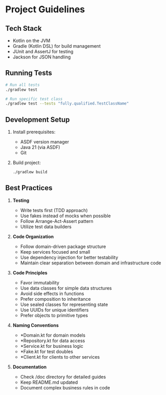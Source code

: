 # Project Guidelines

## Tech Stack
- Kotlin on the JVM
- Gradle (Kotlin DSL) for build management
- JUnit and AssertJ for testing
- Jackson for JSON handling

## Running Tests
```bash
# Run all tests
./gradlew test

# Run specific test class
./gradlew test --tests "fully.qualified.TestClassName"
```

## Development Setup
1. Install prerequisites:
   - ASDF version manager
   - Java 21 (via ASDF)
   - Git

2. Build project:
   ```bash
   ./gradlew build
   ```

## Best Practices
1. **Testing**
   - Write tests first (TDD approach)
   - Use fakes instead of mocks when possible
   - Follow Arrange-Act-Assert pattern
   - Utilize test data builders

2. **Code Organization**
   - Follow domain-driven package structure
   - Keep services focused and small
   - Use dependency injection for better testability
   - Maintain clear separation between domain and infrastructure code

3. **Code Principles**
   - Favor immutability
   - Use data classes for simple data structures
   - Avoid side effects in functions
   - Prefer composition to inheritance
   - Use sealed classes for representing state
   - Use UUIDs for unique identifiers
   - Prefer objects to primitive types

4. **Naming Conventions**
   - *Domain.kt for domain models
   - *Repository.kt for data access
   - *Service.kt for business logic
   - *Fake.kt for test doubles
   - *Client.kt for clients to other services

5. **Documentation**
   - Check /doc directory for detailed guides
   - Keep README.md updated
   - Document complex business rules in code